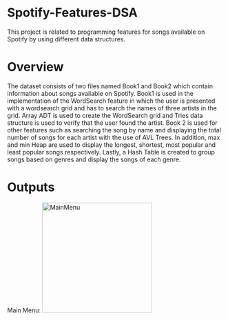 # Spotify-Features-DSA
This project is related to programming features for songs available on Spotify by using different data structures. 

# Overview
The dataset consists of two files named Book1 and Book2 which contain information about songs available on Spotify. Book1 is used in the implementation of the WordSearch feature in which the user is presented with a wordsearch grid and has to search the names of three artists in the grid. Array ADT is used to create the WordSearch grid and Tries data structure is used to verify that the user found the artist. Book 2 is used for other features such as searching the song by name and displaying the total number of songs for each artist with the use of AVL Trees. In addition, max and min Heap are used to display the longest, shortest, most popular and least popular songs respectively. Lastly, a Hash Table is created to group songs based on genres and display the songs of each genre.

# Outputs
Main Menu:
<img width="255" alt="MainMenu" src="https://github.com/Mehar14/Spotify-Features-DSA/assets/103940154/3ba5fd8f-5d65-4405-95cd-c4fb17998b59">
